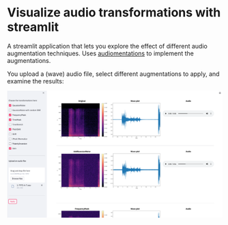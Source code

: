 # Visualize audio transformations with streamlit
A streamlit application that lets you explore the effect of different audio augmentation techniques. Uses [audiomentations](https://github.com/iver56/audiomentations) to implement the augmentations.

You upload a (wave) audio file, select different augmentations to apply, and examine the results:

![Screenshot of the GUI, with some augmentations selected](gui_sample.png)
